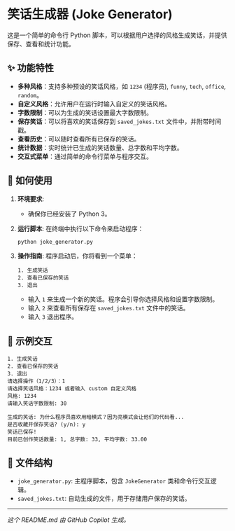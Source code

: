 # 笑话生成器 (Joke Generator)

这是一个简单的命令行 Python 脚本，可以根据用户选择的风格生成笑话，并提供保存、查看和统计功能。

## ✨ 功能特性

- **多种风格**：支持多种预设的笑话风格，如 `1234` (程序员), `funny`, `tech`, `office`, `random`。
- **自定义风格**：允许用户在运行时输入自定义的笑话风格。
- **字数限制**：可以为生成的笑话设置最大字数限制。
- **保存笑话**：可以将喜欢的笑话保存到 `saved_jokes.txt` 文件中，并附带时间戳。
- **查看历史**：可以随时查看所有已保存的笑话。
- **统计数据**：实时统计已生成的笑话数量、总字数和平均字数。
- **交互式菜单**：通过简单的命令行菜单与程序交互。

## 🚀 如何使用

1.  **环境要求**:

    - 确保你已经安装了 Python 3。

2.  **运行脚本**:
    在终端中执行以下命令来启动程序：

    ```bash
    python joke_generator.py
    ```

3.  **操作指南**:
    程序启动后，你将看到一个菜单：
    ```
    1. 生成笑话
    2. 查看已保存的笑话
    3. 退出
    ```
    - 输入 `1` 来生成一个新的笑话。程序会引导你选择风格和设置字数限制。
    - 输入 `2` 来查看所有保存在 `saved_jokes.txt` 文件中的笑话。
    - 输入 `3` 退出程序。

## 📝 示例交互

```
1. 生成笑话
2. 查看已保存的笑话
3. 退出
请选择操作（1/2/3）：1
请选择笑话风格：1234 或者输入 custom 自定义风格
风格: 1234
请输入笑话字数限制: 30

生成的笑话: 为什么程序员喜欢用暗模式？因为亮模式会让他们的代码看...
是否收藏并保存笑话? (y/n): y
笑话已保存!
目前已创作笑话数量: 1, 总字数: 33, 平均字数: 33.00
```

## 📂 文件结构

- `joke_generator.py`: 主程序脚本，包含 `JokeGenerator` 类和命令行交互逻辑。
- `saved_jokes.txt`: 自动生成的文件，用于存储用户保存的笑话。

---

_这个 README.md 由 GitHub Copilot 生成。_
